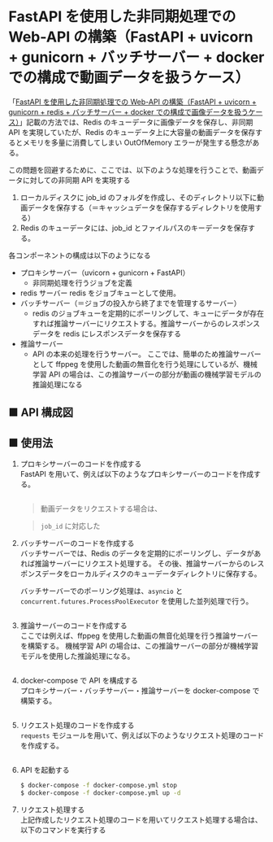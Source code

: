 # FastAPI を使用した非同期処理での Web-API の構築（FastAPI + uvicorn + gunicorn + バッチサーバー + docker での構成で動画データを扱うケース）

「[FastAPI を使用した非同期処理での Web-API の構築（FastAPI + uvicorn + gunicorn + redis + バッチサーバー + docker での構成で画像データを扱うケース）](https://github.com/Yagami360/MachineLearning_Tips/tree/master/server_processing/36)」記載の方法では、Redis のキューデータに画像データを保存し、非同期 API を実現していたが、Redis のキューデータ上に大容量の動画データを保存するとメモリを多量に消費してしまい OutOfMemory エラーが発生する懸念がある。

この問題を回避するために、ここでは、以下のような処理を行うことで、動画データに対しての非同期 API を実現する

1. ローカルディスクに job_id のフォルダを作成し、そのディレクトリ以下に動画データを保存する（＝キャッシュデータを保存するディレクトリを使用する）
1. Redis のキューデータには、job_id とファイルパスのキーデータを保存する。


各コンポーネントの構成は以下のようになる

- プロキシサーバー（uvicorn + gunicorn + FastAPI）
    - 非同期処理を行うジョブを定義
- redis サーバー
    redis をジョブキューとして使用。
- バッチサーバー（＝ジョブの投入から終了までを管理するサーバー）
    - redis のジョブキューを定期的にポーリングして、キューにデータが存在すれば推論サーバーにリクエストする。推論サーバーからのレスポンスデータを redis にレスポンスデータを保存する
- 推論サーバー
    - API の本来の処理を行うサーバー。
    ここでは、簡単のため推論サーバーとして ffppeg を使用した動画の無音化を行う処理にしているが、機械学習 API の場合は、この推論サーバーの部分が動画の機械学習モデルの推論処理になる

## ■ API 構成図



## ■ 使用法

1. プロキシサーバーのコードを作成する<br>
    FastAPI を用いて、例えば以下のようなプロキシサーバーのコードを作成する。<br>    
    ```python
    ```

    > 動画データをリクエストする場合は、

    > `job_id` に対応した

1. バッチサーバーのコードを作成する<br>
    バッチサーバーでは、Redis のデータを定期的にポーリングし、データがあれば推論サーバーにリクエスト処理する。
    その後、推論サーバーからのレスポンスデータをローカルディスクのキューデータディレクトリに保存する。

    バッチサーバーでのポーリング処理は、`asyncio` と `concurrent.futures.ProcessPoolExecutor` を使用した並列処理で行う。

    ```python
    ```

1. 推論サーバーのコードを作成する<br>
    ここでは例えば、ffppeg を使用した動画の無音化処理を行う推論サーバーを構築する。
    機械学習 API の場合は、この推論サーバーの部分が機械学習モデルを使用した推論処理になる。

    ```python
    ```

1. docker-compose で API を構成する<br>
    プロキシサーバー・バッチサーバー・推論サーバーを docker-compose で構築する。
    ```python
    ```

1. リクエスト処理のコードを作成する<br>
    `requests` モジュールを用いて、例えば以下のようなリクエスト処理のコードを作成する。
    
    ```python
    ```

1. API を起動する<br>
    ```sh
    $ docker-compose -f docker-compose.yml stop
    $ docker-compose -f docker-compose.yml up -d
    ```

1. リクエスト処理する<br>
    上記作成したリクエスト処理のコードを用いてリクエスト処理する場合は、以下のコマンドを実行する
    ```sh
    ```

